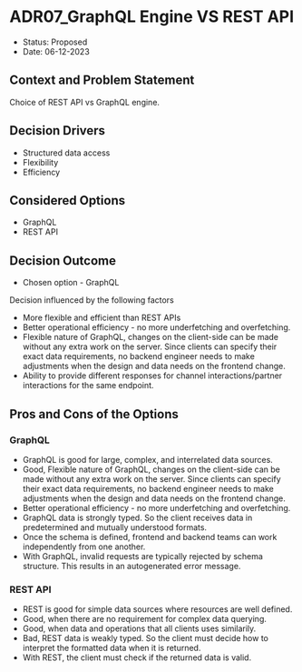 # ADR07_GraphQL Engine VS REST API
* Status: Proposed
* Date:  06-12-2023

## Context and Problem Statement

Choice of REST API vs GraphQL engine.

## Decision Drivers

* Structured data access
* Flexibility
* Efficiency

## Considered Options

* GraphQL
* REST API

## Decision Outcome

* Chosen option - GraphQL

Decision influenced by the following factors
* More flexible and efficient than REST APIs
* Better operational efficiency - no more underfetching and overfetching.
* Flexible nature of GraphQL,  changes on the client-side can be made without any extra work on the server. Since clients can specify their exact data requirements, no backend engineer needs to make adjustments when the design and data needs on the frontend change.
* Ability to provide different responses for channel interactions/partner interactions for the same endpoint.

## Pros and Cons of the Options

### GraphQL

* GraphQL is good for large, complex, and interrelated data sources.
* Good, Flexible nature of GraphQL, changes on the client-side can be made without any extra work on the server. Since clients can specify their exact data requirements, no backend engineer needs to make adjustments when the design and data needs on the frontend change.
* Better operational efficiency - no more underfetching and overfetching.
* GraphQL data is strongly typed. So the client receives data in predetermined and mutually understood formats.
* Once the schema is defined, frontend and backend teams can work independently from one another.
* With GraphQL, invalid requests are typically rejected by schema structure. This results in an autogenerated error message.

### REST API

* REST is good for simple data sources where resources are well defined. 
* Good, when there are no requirement for complex data querying.
* Good, when data and operations that all clients uses similarily.
* Bad, REST data is weakly typed. So the client must decide how to interpret the formatted data when it is returned.
* With REST, the client must check if the returned data is valid.





